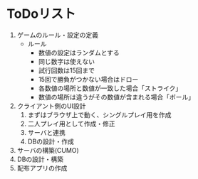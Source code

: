 ToDoリスト
==========

1. ゲームのルール・設定の定義
     * ルール
         * 数値の設定はランダムとする
         * 同じ数字は使えない
         * 試行回数は15回まで
         * 15回で勝負がつかない場合はドロー
         * 各数値の場所と数値が一致した場合「ストライク」
         * 数値の場所は違うがその数値が含まれる場合「ボール」
1. クライアント側のUI設計
    1. まずはブラウザ上で動く、シングルプレイ用を作成
    1. 二人プレイ用として作成・修正
    1. サーバと連携
    1. DBの設計・作成
1. サーバの構築(CUMO)
1. DBの設計・構築
1. 配布アプリの作成
